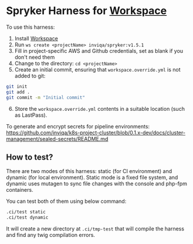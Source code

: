 # Spryker Harness for [Workspace]

To use this harness:

1. Install [Workspace]
2. Run `ws create <projectName> inviqa/spryker:v1.5.1`
3. Fill in project-specific AWS and Github credentials, set as blank if you don't need them
4. Change to the <projectName> directory: `cd <projectName>`
5. Create an initial commit, ensuring that `workspace.override.yml` is not added to git:
```bash
git init
git add .
git commit -m "Initial commit"
```
6. Store the `workspace.override.yml` contents in a suitable location (such as LastPass).

To generate and encrypt secrets for pipeline environments: 
https://github.com/inviqa/k8s-project-cluster/blob/0.1.x-dev/docs/cluster-management/sealed-secrets/README.md

[Workspace]: https://github.com/my127/workspace

## How to test?
There are two modes of this harness: static (for CI environment) and dynamic (for local environment).
Static mode is a fixed file system, and dynamic uses mutagen to sync file changes with the console and php-fpm containers.

You can test both of them using below command:
```sh
.ci/test static
.ci/test dynamic
```
It will create a new directory at `.ci/tmp-test` that will compile the harness and find any twig compilation errors.
